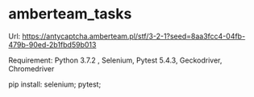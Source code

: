 # amberteam_tasks
Url: https://antycaptcha.amberteam.pl/stf/3-2-1?seed=8aa3fcc4-04fb-479b-90ed-2b1fbd59b013

Requirement: Python 3.7.2 , Selenium, Pytest 5.4.3, Geckodriver, Chromedriver

pip install: selenium; pytest;
